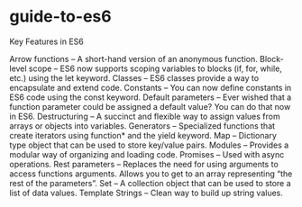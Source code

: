 # guide-to-es6

Key Features in ES6


Arrow functions – A short-hand version of an anonymous function.
Block-level scope – ES6 now supports scoping variables to blocks (if, for, while, etc.) using the let keyword.
Classes – ES6 classes provide a way to encapsulate and extend code.
Constants – You can now define constants in ES6 code using the const keyword.
Default parameters – Ever wished that a function parameter could be assigned a default value? You can do that now in ES6.
Destructuring – A succinct and flexible way to assign values from arrays or objects into variables.
Generators – Specialized functions that create iterators using function* and the yield keyword.
Map – Dictionary type object that can be used to store key/value pairs.
Modules – Provides a modular way of organizing and loading code.
Promises – Used with async operations.
Rest parameters – Replaces the need for using arguments to access functions arguments. Allows you to get to an array representing “the rest of the parameters”.
Set – A collection object that can be used to store a list of data values.
Template Strings – Clean way to build up string values.
